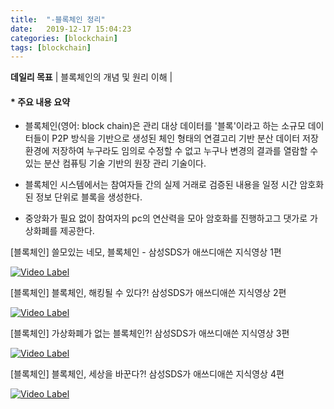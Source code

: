 ```yaml
---
title:  "-블록체인 정리"
date:   2019-12-17 15:04:23
categories: [blockchain]
tags: [blockchain]
---
```

**데일리 목표** | 블록체인의 개념 및 원리 이해 |



#### * 주요 내용 요약

- 블록체인(영어: block chain)은 관리 대상 데이터를 '블록'이라고 하는 소규모 데이터들이 P2P 방식을 기반으로 생성된 체인 형태의 연결고리 기반 분산 데이터 저장 환경에 저장하여 누구라도 임의로 수정할 수 없고 누구나 변경의 결과를 열람할 수 있는 분산 컴퓨팅 기술 기반의 원장 관리 기술이다.

- 블록체인 시스템에서는 참여자들 간의 실제 거래로 검증된 내용을 일정 시간 암호화 된 정보 단위로 블록을 생성한다.

- 중앙화가 필요 없이 참여자의 pc의 연산력을 모아 암호화를 진행하고그 댓가로 가상화폐를 제공한다.

[블록체인] 쓸모있는 네모, 블록체인 - 삼성SDS가 애쓰디애쓴 지식영상 1편

[![Video Label](http://img.youtube.com/vi/nZzdDg5N9jc/0.jpg)](https://youtu.be/nZzdDg5N9jc) 

[블록체인] 블록체인, 해킹될 수 있다?! 삼성SDS가 애쓰디애쓴 지식영상 2편

[![Video Label](http://img.youtube.com/vi/d872StMM2Yw/0.jpg)](https://youtu.be/d872StMM2Yw) 

[블록체인] 가상화폐가 없는 블록체인?! 삼성SDS가 애쓰디애쓴 지식영상 3편

[![Video Label](http://img.youtube.com/vi/XjY4H_Gt0Ew/0.jpg)](https://youtu.be/XjY4H_Gt0Ew) 

[블록체인] 블록체인, 세상을 바꾼다?! 삼성SDS가 애쓰디애쓴 지식영상 4편

[![Video Label](http://img.youtube.com/vi/9gOOZgo9YDU/0.jpg)](https://youtu.be/9gOOZgo9YDU) 

